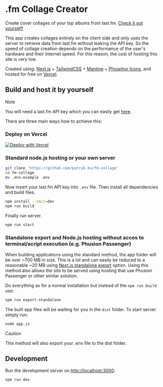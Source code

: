 # .fm Collage Creator

Create cover collages of your top albums from last.fm. [Check it out yourself!](https://fm-collage.vercel.app/)

This app creates collages entirely on the client side and only uses the server to retrieve data from last.fm without leaking the API key. So the speed of collage creation depends on the performance of the user's hardware and their internet speed. For this reason, the cost of hosting this site is very low.

Created using: [Next.js](https://nextjs.org/) + [TailwindCSS](https://tailwindcss.com/) + [Mantine](https://mantine.dev/) + [Phosphor Icons](https://phosphoricons.com/), and hosted for free on [Vercel](https://vercel.com/).

## Build and host it by yourself

> [!NOTE]
> You will need a last.fm API key which you can easily get [here](https://www.last.fm/api).

There are three main ways how to achieve this:

### Deploy on Vercel

[![Deploy with Vercel](https://vercel.com/button)](https://vercel.com/new/clone?repository-url=https%3A%2F%2Fgithub.com%2Fpatryk-ku%2Ffm-collage&env=LASTFM_API_KEY&envDescription=Last.fm%20api%20key&envLink=https%3A%2F%2Fwww.last.fm%2Fapi&project-name=fm-collage&repository-name=fm-collage)

### Standard node.js hosting or your own server

```sh
git clone 'https://github.com/patryk-ku/fm-collage'
cd fm-collage
mv .env.example .env
```

Now insert your last.fm API key into `.env` file. Then install all dependencies and build files.

```sh
npm install --omit=dev
npm run build
```

Finally run server.

```sh
npm run start
```

### Standalone export and Node.js hosting without acces to terminal/script execution (e.g. Phusion Passenger)

When building applications using the standard method, the app folder will be over ~700 MB in size. This is a lot and can easily be reduced to a reasonable ~20 MB using [Next.js standalone export](https://nextjs.org/docs/pages/api-reference/next-config-js/output) option. Using this method also allows the site to be served using hosting that use Phusion Passenger or other similar solution.

Do everything as for a normal installation but instead of the `npm run build` use:

```sh
npm run export-standalone
```

The built app files will be waiting for you in the `dist` folder. To start server simply run:

```sh
node app.js
```

> [!CAUTION]
> This method will also export your .env file to the dist folder.

## Development

Run the development server on [http://localhost:3000](http://localhost:3000):

```sh
npm run dev
```
